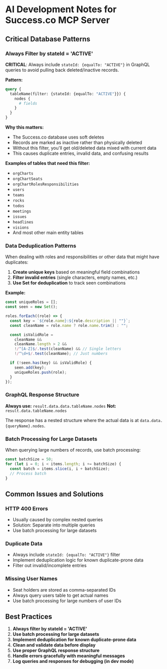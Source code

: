 # AI Development Notes for Success.co MCP Server

## Critical Database Patterns

### Always Filter by stateId = 'ACTIVE'

**CRITICAL**: Always include `stateId: {equalTo: "ACTIVE"}` in GraphQL queries to avoid pulling back deleted/inactive records.

**Pattern:**

```graphql
query {
  tableName(filter: {stateId: {equalTo: "ACTIVE"}}) {
    nodes {
      # fields
    }
  }
}
```

**Why this matters:**

- The Success.co database uses soft deletes
- Records are marked as inactive rather than physically deleted
- Without this filter, you'll get old/deleted data mixed with current data
- This causes duplicate entries, invalid data, and confusing results

**Examples of tables that need this filter:**

- `orgCharts`
- `orgChartSeats`
- `orgChartRolesResponsibilities`
- `users`
- `teams`
- `rocks`
- `todos`
- `meetings`
- `issues`
- `headlines`
- `visions`
- And most other main entity tables

### Data Deduplication Patterns

When dealing with roles and responsibilities or other data that might have duplicates:

1. **Create unique keys** based on meaningful field combinations
2. **Filter invalid entries** (single characters, empty names, etc.)
3. **Use Set for deduplication** to track seen combinations

**Example:**

```javascript
const uniqueRoles = [];
const seen = new Set();

roles.forEach((role) => {
  const key = `${role.name}:${role.description || ""}`;
  const cleanName = role.name ? role.name.trim() : "";

  const isValidRole =
    cleanName &&
    cleanName.length > 2 &&
    !/^[A-Z]$/.test(cleanName) && // Single letters
    !/^\d+$/.test(cleanName); // Just numbers

  if (!seen.has(key) && isValidRole) {
    seen.add(key);
    uniqueRoles.push(role);
  }
});
```

### GraphQL Response Structure

**Always use:** `result.data.data.tableName.nodes`
**Not:** `result.data.tableName.nodes`

The response has a nested structure where the actual data is at `data.data.{queryName}.nodes`.

### Batch Processing for Large Datasets

When querying large numbers of records, use batch processing:

```javascript
const batchSize = 50;
for (let i = 0; i < items.length; i += batchSize) {
  const batch = items.slice(i, i + batchSize);
  // Process batch
}
```

## Common Issues and Solutions

### HTTP 400 Errors

- Usually caused by complex nested queries
- Solution: Separate into multiple queries
- Use batch processing for large datasets

### Duplicate Data

- Always include `stateId: {equalTo: "ACTIVE"}` filter
- Implement deduplication logic for known duplicate-prone data
- Filter out invalid/incomplete entries

### Missing User Names

- Seat holders are stored as comma-separated IDs
- Always query users table to get actual names
- Use batch processing for large numbers of user IDs

## Best Practices

1. **Always filter by stateId = 'ACTIVE'**
2. **Use batch processing for large datasets**
3. **Implement deduplication for known duplicate-prone data**
4. **Clean and validate data before display**
5. **Use proper GraphQL response structure**
6. **Handle errors gracefully with meaningful messages**
7. **Log queries and responses for debugging (in dev mode)**
